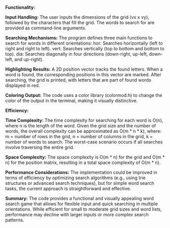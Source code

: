**Functionality:**

**Input Handling:**
The user inputs the dimensions of the grid (vx x vy), followed by the characters that fill the grid.
The words to search for are provided as command-line arguments.

**Searching Mechanisms:**
The program defines three main functions to search for words in different orientations:
hor: Searches horizontally (left to right and right to left).
vert: Searches vertically (top to bottom and bottom to top).
dia: Searches diagonally in four directions (down-right, up-left, down-left, and up-right).

**Highlighting Results:**
A 2D position vector tracks the found letters. When a word is found, the corresponding positions in this vector are marked.
After searching, the grid is printed, with letters that are part of found words displayed in red.

**Coloring Output:**
The code uses a color library (colormod.h) to change the color of the output in the terminal, making it visually distinctive.

**Efficiency:**

**Time Complexity:**
The time complexity for searching for each word is O(n), where n is the length of the word. Given the grid size and the number of words, the overall complexity can be approximated as O(m * n * k), where:
m = number of rows in the grid,
n = number of columns in the grid,
k = number of words to search.
The worst-case scenario occurs if all searches involve traversing the entire grid.

**Space Complexity:**
The space complexity is O(m * n) for the grid and O(m * n) for the position matrix, resulting in a total space complexity of O(m * n).

**Performance Considerations:**
The implementation could be improved in terms of efficiency by optimizing search algorithms (e.g., using trie structures or advanced search techniques), but for simple word search tasks, the current approach is straightforward and effective.

**Summary:**
The code provides a functional and visually appealing word search game that allows for flexible input and quick searching in multiple orientations. While efficient for small to moderate grid sizes and word lists, performance may decline with larger inputs or more complex search patterns.
